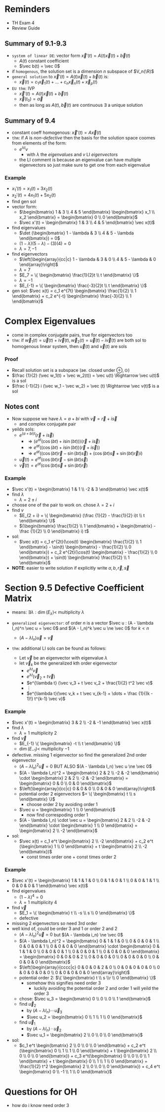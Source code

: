 # Reminders
- TH Exam 4
- Review Guide

## Summary of 9.1-9.3
- `system of linear DE`: vector form $\vec x'(t) = A(t) \vec x(t) + \vec b(t)$
    - $A(t)$ constant coefficient
    - $\vec b(t) = \vec 0$
- if `homogenous`, the solution set is a dimension $n$ subspace of $V_n(\R)$
- `general solution` to $\vec x'(t) = A(t) \vec x(t) + \vec b(t)$ is:
    - $\vec x(t) = c_1 \vec x_1(t) + \dots + c_n \vec x_n(t) + \vec x_p(t)$
- `EU thm`: IVP
    - $\vec x'(t) = A(t) \vec x(t) + \vec b(t)$
    - $\vec x(t_0) = \vec \alpha$
    - then as long as $A(t), \vec b(t)$ are continuous $\exists$ a unique solution

## Summary of 9.4
- constant coeff homogenous: $\vec x'(t) = A \vec x(t)$
- `thm`: if $A$ is *non-defective* then the basis for the solution space coomes from elements of the form:
    - $e^{\lambda t}v$ 
        - with $\lambda$ the *eigenvalues* and $v$ LI *eigenvectors*
    - the LI comment is because an eigenvalue can have multiple eigenvectors so just make sure to get one from each eigenvalue

### Example
- $x_1'(t) = x_1(t) + 3x_2(t)$
- $x_2'(t) = 4x_1(t) + 5x_2(t)$
- find gen sol
- vector form:
    - $\begin{bmatrix} 1 & 3 \\ 4 & 5 \end{bmatrix} \begin{bmatrix} x_1 \\ x_2 \end{bmatrix} = \begin{bmatrix} 0 \\ 0 \end{bmatrix}$
    - $\vec x'(t) = \begin{bmatrix} 1 & 3 \\ 4 & 5 \end{bmatrix} \vec x(t)$
- find eigenvalues
    - $\det (\begin{bmatrix} 1 - \lambda & 3 \\ 4 & 5 - \lambda \end{bmatrix}) = 0$
    - $(1 - \lambda)(5 - \lambda) - (3)(4) = 0$
    - $\lambda = 7, -1$
- find eigenvectors
    - $\left(\begin{array}{cc|c} 1 - \lambda & 3 & 0 \\ 4  & 5 - \lambda  & 0 \end{array}\right)$
    - $\lambda = 7$
    - $E_7 = \{ \begin{bmatrix} \frac{1}{2}t \\ t \end{bmatrix} \}$
    - $\lambda = -1$
    - $E_{-1} = \{ \begin{bmatrix} \frac{-3}{2}t \\ t \end{bmatrix} \}$
- gen sol: $\vec x(t) = c_1 e^{7t} \begin{bmatrix} \frac{1}{2} \\ 1 \end{bmatrix} + c_2 e^{-t} \begin{bmatrix} \frac{-3}{2} \\ 1 \end{bmatrix}$

# Complex Eigenvalues
- come in complex conjugate pairs, true for eigenvectors too
- `thm`: if $\vec w_1(t) = \vec u(t) + i \vec v(t), \vec w_2(t) = \vec u(t) - i \vec v(t)$ are both sol to homogenous linear system, then $\vec u(t)$ and $\vec v(t)$ are sols

### Proof
- Recall solution set is a subspace (ae. closed under $\oplus, \odot$)
- $\frac {1}{2} (\vec w_1(t) + \vec w_2(t)) = \vec u(t) \Rightarrow \vec u(t)$ is a sol
- $\frac {-1}{2} i (\vec w_1 - \vec w_2) = \vec (t) \Rightarrow \vec v(t)$ is a sol

## Notes cont

- Now suppose we have $\lambda = a + bi$ with $\vec v = \vec r + i \vec s$
    - and complex conjugate pair
- yeilds sols:
    - $e^{(a + bi)t} (\vec r + i \vec s)$
        - $\Rightarrow (e^{at} (\cos(bt) + i \sin(bt)))(\vec r + i \vec s)$
        - $\Rightarrow e^{at}((\cos(bt) + i \sin(bt))(\vec r + i \vec s))$
        - $\Rightarrow e^{at} ((\cos(bt) \vec r - \sin(bt) \vec s) + (\cos(bt) \vec s + \sin(bt) \vec r) i)$
    - $\vec u(t) = e^{at} (\cos(bt) \vec r - \sin(bt) \vec s)$
    - $\vec v(t) = e^{at} (\cos(bt) \vec s + \sin(bt) \vec r)$

### Example
- $\vec x'(t) = \begin{bmatrix} 1 & 1 \\ -2 & 3 \end{bmatrix} \vec x(t)$
- find $\lambda$
    - $\lambda = 2 \pm i$
- choose one of the pair to work on. chose $\lambda = 2 + i$
- find $v$
    - $E_{2 + i} = \{ \begin{bmatrix} (\frac {1}{2} - \frac{1}{2} i)t \\ t \end{bmatrix} \}$
    - $(\begin{bmatrix} \frac{1}{2} \\ 1 \end{bmatrix} + \begin{bmatrix} - \frac {1}{2} \\ 0 \end{bmatrix} i) t$
- sol:
    - $\vec x(t) = c_1 e^{2t}(\cos(t) \begin{bmatrix} \frac{1}{2} \\ 1 \end{bmatrix} - \sin(t) \begin{bmatrix} - \frac{1}{2} \\ 0 \end{bmatrix}) + c_2 e^{2t}(\cos(t) \begin{bmatrix} - \frac{1}{2} \\ 0 \end{bmatrix}) + \sin(t) \begin{bmatrix} \frac{1}{2} \\ 1 \end{bmatrix}$
- **NOTE**: easier to write solution if explicitly write $a, b, \vec r, \vec s$

# Section 9.5 Defective Coefficient Matrix
- means: $\exists \lambda: \dim(E_\lambda) <$ multiplicity $\lambda$
- `generalized eigenvector`: of order $n$ is a vector $\vec u : (A - \lambda I_n)^n \vec u = \vec 0$ and $(A - I_n)^k \vec u \ne \vec 0$ for $k < n$ 
    - $(A - \lambda I_n) \vec u = \vec v$

- `thm`: additional LI sols can be found as follows:
    - Let $\vec v$ be an eigenvector with eigenvalue $\lambda$
    - let $\vec v_k$ be the generalized kth order eigenvector
        - $e^{\lambda t} \vec v$
        - $e^{\lambda t}(\vec v_2 + t \vec v)$
        - $e^{\lambda t} (\vec v_3 + t \vec v_2 + \frac{1}{2} t^2 \vec v)$
        - $\vdots$
        - $e^{\lambda t}(\vec v_k + t \vec v_{k-1} + \dots + \frac {1}{(k - 1)!} t^{k-1} \vec v)$

### Example
- $\vec x'(t) = \begin{bmatrix} 3 & 2 \\ -2 & -1 \end{bmatrix} \vec x(t)$
- find $\lambda$
    - $\lambda = 1$ multiplicity 2
- find $\vec v$
    - $E_{-1} \{ \begin{bmatrix} -t \\ t \end{bmatrix} \}$
    - $\dim (E_{-1}) <$ multiplicity $-1$
- defective. missing 1 eigenvector so find the generalized 2nd order eigenvector
    - $(A - \lambda I_n)^2 \vec u = 0$ BUT ALSO $(A - \lambda I_n) \vec u \ne \vec 0$
    - $(A - \lambda I_n)^2 = \begin{bmatrix} 2 & 2 \\ -2 & -2 \end{bmatrix} \cdot \begin{bmatrix} 2 & 2 \\ -2 & -2 \end{bmatrix} = \begin{bmatrix} 0 & 0 \\ 0 & 0 \end{bmatrix}$
    - $\left(\begin{array}{cc|c} 0 & 0 & 0 \\ 0 & 0 & 0 \end{array}\right)$
    - potential order 2 eigenvectors $= \{ \begin{bmatrix} t \\ s \end{bmatrix} \}$
        - choose order 2 by avoiding order 1
    - $\vec u = \begin{bmatrix} 1 \\ 0 \end{bmatrix}$
        - now find correspoding order 1
    - $(A - \lambda I_n) \cdot \vec u = \begin{bmatrix} 2 & 2 \\ -2 & -2 \end{bmatrix} \cdot \begin{bmatrix} 1 \\ 0 \end{bmatrix} = \begin{bmatrix} 2 \\ -2 \end{bmatrix}$
- sol:
    - $\vec x(t) = c_1 e^t \begin{bmatrix} 2 \\ -2 \end{bmatrix} + c_2 e^t (\begin{bmatrix} 1 \\ 0 \end{bmatrix} + t \begin{bmatrix} 2 \\ -2 \end{bmatrix})$
        - const times order one + const times order 2

### Example
- $\vec x'(t) = \begin{bmatrix} 1 & 1 & 1 & 0 \\ 0 & 1 & 0 & 1 \\ 0 & 0 & 1 & 1 \\ 0 & 0 & 0 & 1 \end{bmatrix} \vec x(t)$
- find eigenvalues
    - $(1 -\lambda)^4 = 0$
    - $\lambda = 1$ multiplicity 4
- find $\vec v$
    - $E_1 = \{ \begin{bmatrix} t \\ -s \\ s \\ 0 \end{bmatrix} \}$
    - defective
- missing 2 eigenvectors so need 3rd order
- well kind of, could be order 3 and 1 or order 2 and 2
    - $(A - \lambda I_n)^2 \vec u = 0$ but $(A - \lambda i_n) \ne \vec 0$
    - $(A - \lambda I_n)^2 = \begin{bmatrix} 0 & 1 & 1 & 0 \\ 0 & 0 & 0 & 1 \\ 0 & 0 & 0 & 1 \\ 0 & 0 & 0 & 0 \end{bmatrix} \cdot \begin{bmatrix} 0 & 1 & 1 & 0 \\ 0 & 0 & 0 & 1 \\ 0 & 0 & 0 & 1 \\ 0 & 0 & 0 & 0 \end{bmatrix} = \begin{bmatrix} 0 & 0 & 0 & 2 \\ 0 & 0 & 0 & 0 \\ 0 & 0 & 0 & 0 \\ 0 & 0 & 0 & 0 \end{bmatrix}$
    - $\left(\begin{array}{cccc|c} 0 & 0 & 0 & 2 & 0 \\ 0 & 0 & 0 & 0 & 0 \\ 0 & 0 & 0 & 0 & 0 \\ 0 & 0 & 0 & 0 & 0 \end{array}\right)$
    - potential order 2: $\{ \begin{bmatrix} t \\ s \\r \\ 0 \end{bmatrix} \}$
        - somehow this signifies need order 3
            - luckily avoiding the potential order 2 and order 1 will yeild the order 3
    - chose: $\vec u_3 = \begin{bmatrix} 0 \\ 0 \\ 0 \\ 1 \end{bmatrix}$
    - find $\vec u_2$
        - by $(A - \lambda I_n) \cdots \vec u_3$
        - $\vec u_2 = \begin{bmatrix} 0 \\ 1 \\ 1 \\ 0 \end{bmatrix}$
    - find $\vec u_1$
        - by $(A - \lambda I_n) \cdot \vec u_2$
        - $\vec u_1 = \begin{bmatrix} 2 \\ 0 \\ 0 \\ 0 \end{bmatrix}$
- sol:
    - $c_1 e^t \begin{bmatrix} 2 \\ 0 \\ 0 \\ 0 \end{bmatrix} + c_2 e^t (\begin{bmatrix} 0 \\ 1 \\ 1 \\ 0 \end{bmatrix} + t \begin{bmatrix} 2 \\ 0 \\ 0 \\ 0 \end{bmatrix}) + c_3 e^t(\begin{bmatrix} 0 \\ 0 \\ 0 \\ 1 \end{bmatrix} + t \begin{bmatrix} 0 \\ 1 \\ 1 \\ 0 \end{bmatrix} + \frac{1}{2} t^2 \begin{bmatrix} 2 \\ 0 \\ 0 \\ 0 \end{bmatrix}) + c_4 e^t \begin{bmatrix} 0 \\ -1 \\ 1 \\ 0 \end{bmatrix}$

# Questions for OH 
- how do i know need order 3
